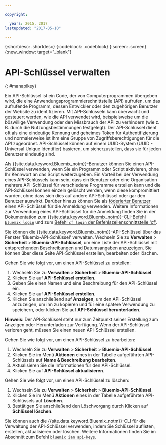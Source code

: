 ```yaml
---

copyright:

  years: 2015, 2017
lastupdated: "2017-05-10"

---
```


{:shortdesc: .shortdesc}
{:codeblock: .codeblock}
{:screen: .screen}
{:new_window: target="_blank"}

# API-Schlüssel verwalten
{: #manapikey}

Ein API-Schlüssel ist ein Code, der von Computerprogrammen übergeben wird, die eine Anwendungsprogrammierschnittstelle (API) aufrufen, um das aufrufende Programm, dessen Entwickler oder den zugehörigen Benutzer der Website zu identifizieren. Mit API-Schlüsseln kann überwacht und gesteuert werden, wie die API verwendet wird, beispielsweise um die böswillige Verwendung oder den Missbrauch der API zu verhindern (wie z. B. durch die Nutzungsbestimmungen festgelegt). Der API-Schlüssel dient oft als eine eindeutige Kennung und geheimes Token für Authentifizierung und normalerweise ist ihm eine Gruppe von Zugriffsberechtigungen für die API zugeordnet. API-Schlüssel können auf einem UUID-System (UUID - Universal Unique Identifier) basieren, um sicherzustellen, dass sie für jeden Benutzer eindeutig sind.

Als {{site.data.keyword.Bluemix_notm}}-Benutzer können Sie einen API-Schlüssel verwenden, wenn Sie ein Programm oder Script aktivieren, ohne Ihr Kennwort an das Script weiterzugeben. Ein Vorteil bei der Verwendung eines API-Schlüssels kann sein, dass ein Benutzer oder eine Organisation mehrere API-Schlüssel für verschiedene Programme erstellen kann und die API-Schlüssel können einzeln gelöscht werden, wenn diese kompromittiert wurden, ohne dass sich dies auf andere API-Schlüssel oder gar den Benutzer auswirkt. Darüber hinaus können Sie als [föderierter Benutzer](/docs/admin/adminpublic.html#federatedid) einen API-Schlüssel für die Anmeldung verwenden. Weitere Informationen zur Verwendung eines API-Schlüssel für die Anmeldung finden Sie in der Dokumentation zum [{{site.data.keyword.Bluemix_notm}}-CLI-Befehl `bluemix login`](/docs/cli/reference/bluemix_cli/bx_cli.html#bluemix_login) und zum [Befehl `cf login` der Befehlszeilenschnittstelle 'cf'](/docs/cli/reference/cfcommands/index.html#cf_login).

Sie können die {{site.data.keyword.Bluemix_notm}}-API-Schlüssel über das Fenster 'Bluemix-API-Schlüssel' verwalten. Wechseln Sie zu **Verwalten** &gt; **Sicherheit** &gt; **Bluemix-API-Schlüssel**, um eine Liste der API-Schlüssel mit entsprechenden Beschreibungen und Datumsangaben anzuzeigen. Sie können über diese Seite API-Schlüssel erstellen, bearbeiten oder löschen.

Gehen Sie wie folgt vor, um einen API-Schlüssel zu erstellen:

1. Wechseln Sie zu **Verwalten** &gt; **Sicherheit** &gt; **Bluemix-API-Schlüssel**.
2. Klicken Sie auf **API-Schlüssel erstellen**.
3. Geben Sie einen Namen und eine Beschreibung für den API-Schlüssel ein.
4. Klicken Sie auf **API-Schlüssel erstellen**.
5. Klicken Sie anschließend auf **Anzeigen**, um den API-Schlüssel anzuzeigen, um ihn zu kopieren und für eine spätere Verwendung zu speichern, oder klicken Sie auf **API-Schlüssel herunterladen**.

**Hinweis**: Der API-Schlüssel steht nur zum Zeitpunkt seiner Erstellung zum Anzeigen oder Herunterladen zur Verfügung. Wenn der API-Schlüssel verloren geht, müssen Sie einen neuen API-Schlüssel erstellen.

Gehen Sie wie folgt vor, um einen API-Schlüssel zu bearbeiten:

1. Wechseln Sie zu **Verwalten** &gt; **Sicherheit** &gt; **Bluemix-API-Schlüssel**.
2. Klicken Sie im Menü **Aktionen** eines in der Tabelle aufgeführten API-Schlüssels auf **Name & Beschreibung bearbeiten**. 
3. Aktualisieren Sie die Informationen für den API-Schlüssel.
4. Klicken Sie auf **API-Schlüssel aktualisieren**.

Gehen Sie wie folgt vor, um einen API-Schlüssel zu löschen: 

1. Wechseln Sie zu **Verwalten** &gt; **Sicherheit** &gt; **Bluemix-API-Schlüssel**.
2. Klicken Sie im Menü **Aktionen** eines in der Tabelle aufgeführten API-Schlüssels auf **Löschen**.
3. Bestätigen Sie anschließend den Löschvorgang durch Klicken auf **Schlüssel löschen**.

Sie können auch die {{site.data.keyword.Bluemix_notm}}-CLI für die Verwaltung der API-Schlüssel verwenden, indem Sie Schlüssel auflisten, erstellen, aktualisieren oder löschen. Weitere Informationen finden Sie im Abschnitt zum Befehl [`bluemix iam api-keys`](/docs/cli/reference/bluemix_cli/bx_cli.html#bluemix_iam).

